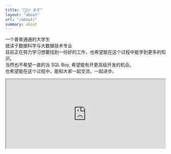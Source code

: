 ```yaml
---
title: "🙋🏻‍♂️ 关于"
layout: "about"
url: "/about/"
summary: about
---
```


一个普普通通的大学生  
就读于数据科学与大数据技术专业  
目前正在努力学习想要找到一份好的工作，也希望能在这个过程中能学到更多的知识。  
当然也不希望一直的当 SQL Boy, 希望能有开更高级开发的机会。  
也希望能在这个过程中，能和大家一起交流，一起进步。  
<div style=" width: 100%; height:220;overflow: hidden; "><iframe src="https://widget.pkmer.cn/free/BongoCat?user=df2d2069-7d61-41e7-8110-3e7d35bf7216&theme=%E6%9A%97%E8%89%B2%E6%A8%A1%E5%BC%8F&select-theme=dark" allow="fullscreen" style=" height: 100%; width: 100%;"></iframe></div>

